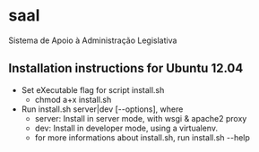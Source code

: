 saal
====

Sistema de Apoio à Administração Legislativa

Installation instructions for Ubuntu 12.04
------------------------------------------

* Set eXecutable flag for script install.sh
  * chmod a+x install.sh
* Run install.sh server|dev [--options], where
  * server: Install in server mode, with wsgi & apache2 proxy
  * dev: Install in developer mode, using a virtualenv.
  * for more informations about install.sh, run install.sh --help
